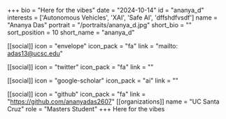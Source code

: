 +++
bio = "Here for the vibes" 
date = "2024-10-14" 
id = "ananya_d" 
interests = ['Autonomous Vehicles', 'XAI', 'Safe AI', 'dffshdfvsdf'] 
name = "Ananya Das" 
portrait = "/portraits/ananya_d.jpg" 
short_bio = "" 
sort_position = 10
 short_name = "ananya_d" 

[[social]] 
    icon = "envelope" 
    icon_pack = "fa" 
    link = "mailto: adas13@ucsc.edu"

 [[social]] 
    icon = "twitter" 
    icon_pack = "fa" 
    link = "" 

[[social]] 
    icon = "google-scholar" 
    icon_pack = "ai" 
    link = "" 

[[social]] 
    icon = "github" 
    icon_pack = "fa" 
    link = "https://github.com/ananyadas2607" 
[[organizations]] 
     name = "UC Santa Cruz" 
      role = "Masters Student" 
+++
Here for the vibes